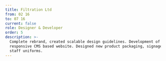 ```yaml
---
title: Filtration Ltd
from: 02 16
to: 07 16
current: false
role: Designer & Developer
order: 5
description: >-
  Complete rebrand, created scalable design guidelines. Development of new
  responsive CMS based website. Designed new product packaging, signage and
  staff uniforms.
---
```


